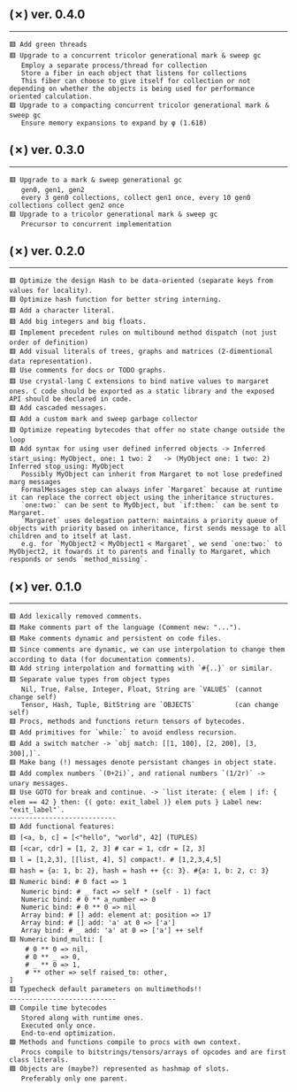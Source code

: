 ## (✗) ver. 0.4.0
-----------------
    🟥 Add green threads
    🟥 Upgrade to a concurrent tricolor generational mark & sweep gc
       Employ a separate process/thread for collection
       Store a fiber in each object that listens for collections
       This fiber can choose to give itself for collection or not depending on whether the objects is being used for performance oriented calculation.
    🟥 Upgrade to a compacting concurrent tricolor generational mark & sweep gc
       Ensure memory expansions to expand by φ (1.618)

## (✗) ver. 0.3.0
-----------------
    🟥 Upgrade to a mark & sweep generational gc
       gen0, gen1, gen2
       every 3 gen0 collections, collect gen1 once, every 10 gen0 collections collect gen2 once
    🟥 Upgrade to a tricolor generational mark & sweep gc
       Precursor to concurrent implementation

## (✗) ver. 0.2.0
-----------------
    🟥 Optimize the design Hash to be data-oriented (separate keys from values for locality).
    🟥 Optimize hash function for better string interning.
    🟥 Add a character literal.
    🟥 Add big integers and big floats.
    🟥 Implement precedent rules on multibound method dispatch (not just order of definition)
    🟥 Add visual literals of trees, graphs and matrices (2-dimentional data representation).
    🟥 Use comments for docs or TODO graphs.
    🟥 Use crystal-lang C extensions to bind native values to margaret ones. C code should be exported as a static library and the exposed API should be declared in code.
    🟥 Add cascaded messages.
    🟥 Add a custom mark and sweep garbage collector
    🟥 Optimize repeating bytecodes that offer no state change outside the loop
    🟥 Add syntax for using user defined inferred objects -> Inferred start_using: MyObject, one: 1 two: 2   -> (MyObject one: 1 two: 2) Inferred stop_using: MyObject
       Possibly MyObject can inherit from Margaret to not lose predefined marg messages
       FormalMessages step can always infer `Margaret` because at runtime it can replace the correct object using the inheritance structures.
       `one:two:` can be sent to MyObject, but `if:then:` can be sent to Margaret.
       `Margaret` uses delegation pattern: maintains a priority queue of objects with priority based on inheritance, first sends message to all children and to itself at last.
       e.g. for `MyObject2 < MyObject1 < Margaret`, we send `one:two:` to MyObject2, it fowards it to parents and finally to Margaret, which responds or sends `method_missing`.

## (✗) ver. 0.1.0
-----------------
    🟥 Add lexically removed comments.
    🟥 Make comments part of the language (Comment new: "...").
    🟥 Make comments dynamic and persistent on code files.
    🟥 Since comments are dynamic, we can use interpolation to change them according to data (for documentation comments).
    🟥 Add string interpolation and formatting with `#{..}` or similar.
    🟥 Separate value types from object types
       Nil, True, False, Integer, Float, String are `VALUES` (cannot change self)
       Tensor, Hash, Tuple, BitString are `OBJECTS`          (can change self)
    🟥 Procs, methods and functions return tensors of bytecodes.
    🟥 Add primitives for `while:` to avoid endless recursion.
    🟥 Add a switch matcher -> `obj match: [[1, 100], [2, 200], [3, 300],]`.
    🟥 Make bang (!) messages denote persistant changes in object state.
    🟥 Add complex numbers `(0+2i)`, and rational numbers `(1/2r)` -> unary messages.
    🟥 Use GOTO for break and continue. -> `list iterate: { elem | if: { elem == 42 } then: {( goto: exit_label )} elem puts } Label new: "exit_label"`.
    ---------------------------
    🟥 Add functional features:
    🟥 [<a, b, c] = [<"hello", "world", 42] (TUPLES)
    🟥 [<car, cdr] = [1, 2, 3] # car = 1, cdr = [2, 3]
    🟥 l = [1,2,3], [[list, 4], 5] compact!. # [1,2,3,4,5]
    🟥 hash = {a: 1, b: 2}, hash = hash ++ {c: 3}. #{a: 1, b: 2, c: 3}
    🟥 Numeric bind: # 0 fact => 1
       Numeric bind: # _ fact => self * (self - 1) fact
       Numeric bind: # 0 ** a_number => 0
       Numeric bind: # 0 ** 0 => nil
       Array bind: # [] add: element at: position => 17
       Array bind: # [] add: 'a' at 0 => ['a']
       Array bind: # _ add: 'a' at 0 => ['a'] ++ self
    🟥 Numeric bind_multi: [
        # 0 ** 0 => nil,
        # 0 ** _ => 0,
        # _ ** 0 => 1,
        # ** other => self raised_to: other,
    ]
    🟥 Typecheck default parameters on multimethods!!
    ---------------------------
    🟩 Compile time bytecodes
       Stored along with runtime ones.
       Executed only once.
       End-to-end optimization.
    🟩 Methods and functions compile to procs with own context.
       Procs compile to bitstrings/tensors/arrays of opcodes and are first class literals.
    🟩 Objects are (maybe?) represented as hashmap of slots.
       Preferably only one parent.

